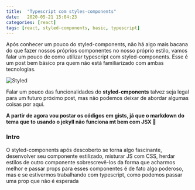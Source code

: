 ```yaml
---
title:  "Typescript com styles-components"
date:   2020-05-21 15:04:23
categories: [react]
tags: [react, styled-components, basic, typescript]
---
```

Após conhecer um pouco do styled-components, não há algo mais bacana do que fazer nossos próprios componentes no nosso próprio estilo, vamos falar um pouco de como utilizar typescript com styled-components. Esse é um post bem básico pra quem não está familiarizado com ambas tecnologias. 

![Styled](https://media.giphy.com/media/14o3gppq0mt2Lu/giphy.gif)

Falar um pouco das funcionalidades do **styled-cmponents** talvez seja legal para um futuro próximo post, mas não podemos deixar de abordar algumas coisas por aqui. 

**A partir de agora vou postar os códigos em gists, já que o markdown do tema que to usando o jekyll não funciona mt bem com JSX 💩**

### Intro 
O styled-components após descoberto se torna algo fascinante, desenvolver seu componente estilizado, misturar JS com CSS, herdar estilos de outro componente sobrescrevê-los da forma que acharmos melhor e passar props para esses componentes é de fato algo poderoso, mas e se estivermos trabalhando com typescript, como podemos passar uma prop que não é esperada
